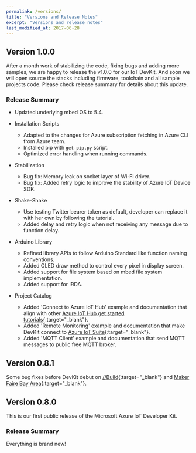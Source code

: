 ```yaml
---
permalink: /versions/
title: "Versions and Release Notes"
excerpt: "Versions and release notes"
last_modified_at: 2017-06-28
---
```


## Version 1.0.0

After a month work of stabilizing the code, fixing bugs and adding more samples, we are happy to release the v1.0.0 for our IoT DevKit. And soon we will open source the stacks including firmware, toolchain and all sample projects code. Please check release summary for details about this update.

### Release Summary

* Updated underlying mbed OS to 5.4.
 
* Installation Scripts
  * Adapted to the changes for Azure subscription fetching in Azure CLI from Azure team.
  * Installed pip with `get-pip.py` script.
  * Optimized error handling when running commands.
 
* Stabilization
  * Bug fix: Memory leak on socket layer of Wi-Fi driver.
  * Bug fix: Added retry logic to improve the stability of Azure IoT Device SDK.
 
* Shake-Shake
  * Use testing Twitter bearer token as default, developer can replace it with her own by following the tutorial.
  * Added delay and retry logic when not receiving any message due to function delay.
 
* Arduino Library
  * Refined library APIs to follow Arduino Standard like function naming conventions. 
  * Added OLED draw method to control every pixel in display screen.
  * Added support for file system based on mbed file system implementation.
  * Added support for IRDA.
 
* Project Catalog
  * Added 'Connect to Azure IoT Hub' example and documentation that align with other [Azure IoT Hub get started tutorials](https://docs.microsoft.com/en-us/azure/iot-hub/iot-hub-get-started){:target="_blank"}.
  * Added 'Remote Monitoring' example and documentation that make DevKit connect to [Azure IoT Suite](https://www.azureiotsuite.com){:target="_blank"}.
  * Added 'MQTT Client' example and documentation that send MQTT messages to public free MQTT broker.

## Version 0.8.1

Some bug fixes before DevKit debut on [//Build](https://build.microsoft.com/){:target="_blank"} and [Maker Faire Bay Area](http://makerfaire.com/){:target="_blank"}.

## Version 0.8.0

This is our first public release of the Microsoft Azure IoT Developer Kit.

### Release Summary

Everything is brand new!